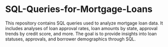 # SQL-Queries-for-Mortgage-Loans
This repository contains SQL queries used to analyze mortgage loan data. It includes analyses of loan approval rates, loan amounts by state, approval trends by credit score, and more. The goal is to provide insights into loan statuses, approvals, and borrower demographics through SQL.
